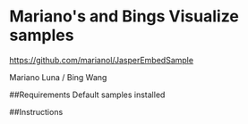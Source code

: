 Mariano's and Bings Visualize samples
=================
https://github.com/marianol/JasperEmbedSample

Mariano Luna / Bing Wang

##Requirements
Default samples installed


##Instructions
